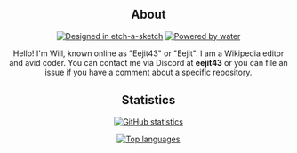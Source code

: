 <div align="center">

## About

[![Designed in etch-a-sketch](https://forthebadge.com/images/badges/designed-in-etch-a-sketch.svg)](https://forthebadge.com)
[![Powered by water](https://forthebadge.com/images/badges/powered-by-water.svg)](https://forthebadge.com)

Hello! I'm Will, known online as "Eejit43" or "Eejit". I am a Wikipedia editor and avid coder. You can contact me via Discord at **eejit43** or you can file an issue if you have a comment about a specific repository.

## Statistics

[![GitHub statistics](https://github-readme-stats.vercel.app/api?username=Eejit43&count_private=true&show_icons=true&theme=noctis_minimus)](https://github.com/anuraghazra/github-readme-stats)

[![Top languages](https://github-readme-stats.vercel.app/api/top-langs/?username=Eejit43&count_private=true&layout=compact&theme=noctis_minimus)](https://github.com/anuraghazra/github-readme-stats)

</div>
